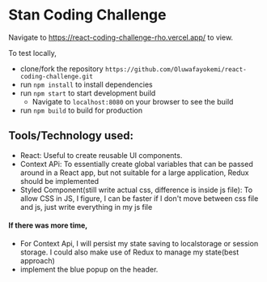 # Stan Coding Challenge
Navigate to https://react-coding-challenge-rho.vercel.app/ to view.

To test locally,
- clone/fork the repository `https://github.com/Oluwafayokemi/react-coding-challenge.git`
- run `npm install` to install dependencies
- run `npm start` to start development build
    - Navigate to `localhost:8080` on your browser to see the build
- run `npm build` to build for production

## Tools/Technology used:
- React: Useful to create reusable UI components.
- Context APi: To essentially create global variables that can be passed around in a React app, but not suitable for a large application, Redux should be implemented
- Styled Component(still write actual css, difference is inside js file): To allow CSS in JS, I figure, I can be faster if I don't move between css file and js, just write everything in my js file

#### If there was more time, 
- For Context Api, I will persist my state saving to localstorage or session storage. I could also make use of Redux to manage my state(best approach)
- implement the blue popup on the header.
